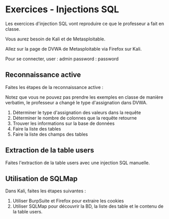 # Exercices - Injections SQL 

Les exercices d'injection SQL vont reproduire ce que le professeur a fait en classe.

Vous aurez besoin de Kali et de Metasploitable.

Allez sur la page de DVWA de Metasploitable via Firefox sur Kali.  

Pour se connecter, user : admin password : password  

## Reconnaissance active  

Faites les étapes de la reconnaissance active :  

Notez que vous ne pouvez pas prendre les exemples en classe de manière verbatim, le professeur a changé le type d'assignation dans DVWA.

1. Déterminer le type d'assignation des valeurs dans la requête  
2. Déterminer le nombre de colonnes que la requête retourne  
3. Trouver les informations sur la base de données
4. Faire la liste des tables
5. Faire la liste des champs des tables

## Extraction de la table users

Faites l'extraction de la table users avec une injection SQL manuelle.

## Utilisation de SQLMap

Dans Kali, faites les étapes suivantes  :

1. Utiliser BurpSuite et Firefox pour extraire les cookies
2. Utiliser SQLMap pour découvrir la BD, la liste des table et le contenu de la table users.
